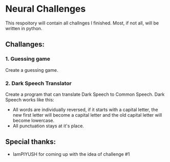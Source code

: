 # Neural Challenges
This respoitory will contain all challnges I finished.
Most, if not all, will be written in python.

## Challanges:
  ### 1. Guessing game
  Create a guessing game.
  ### 2. Dark Speech Translator
  Create a program that can translate Dark Speech to Common Speech.
  Dark Speech works like this:
  - All words are individually reversed, if it starts with a capital letter, the new first letter will become a capital letter and the old capital letter will become lowercase.
  - All punctuation stays at it's place.
## Special thanks:
  - IamPIYUSH for coming up with the idea of challenge #1
